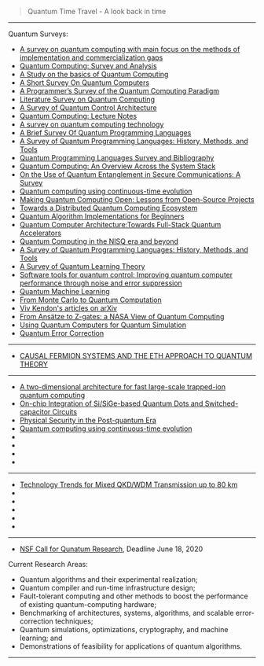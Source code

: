 
> Quantum Time Travel - A look back in time

------------------------
Quantum Surveys:

- [A survey on quantum computing with main focus on the methods of implementation and commercialization gaps](https://ieeexplore.ieee.org/document/7476130)
- [Quantum Computing: Survey and Analysis](https://link.springer.com/article/10.1007/s10559-019-00107-w)
- [A Study on the basics of Quantum Computing](https://arxiv.org/vc/quant-ph/papers/0511/0511061v1.pdf)
- [A Short Survey On Quantum Computers](https://www.tandfonline.com/doi/abs/10.1080/1206212X.2006.11441807?journalCode=tjca20)
- [A Programmer’s Survey of the Quantum Computing Paradigm](https://interstices.info/wp-content/uploads/jalios/docs/application/pdf/quantum_computing.pdf)
- [Literature Survey on Quantum
Computing](https://acadpubl.eu/jsi/2018-118-5/articles/5/80.pdf)
- [A Survey of Quantum Control Architecture](https://www.cs.umd.edu/class/fall2019/cmsc657/projects/group_4.pdf)
- [Quantum Computing: Lecture Notes](https://homepages.cwi.nl/~rdewolf/qcnotes.pdf)
- [A survey on quantum computing technology](https://eprints.soton.ac.uk/430386/)
- [A Brief Survey Of Quantum
Programming Languages](https://www.mathstat.dal.ca/~selinger/papers/flops04-2up.pdf)
- [A Survey of Quantum Programming Languages:
History, Methods, and Tools ](https://arxiv.org/ftp/arxiv/papers/0804/0804.1118.pdf)
- [Quantum Programming Languages
Survey and Bibliography](http://ftp.dcs.glasgow.ac.uk/~simon/publications/QPLsurvey.pdf)
- [Quantum Computing: An Overview Across the System Stack](https://arxiv.org/pdf/1905.07240.pdf)
- [On the Use of Quantum Entanglement in Secure Communications: A Survey](https://arxiv.org/abs/2003.07907)
- [Quantum computing using continuous-time evolution](https://arxiv.org/abs/2004.00704)
- [Making Quantum Computing Open: Lessons from Open-Source Projects](https://arxiv.org/pdf/1902.00991.pdf)
- [Towards a Distributed Quantum Computing Ecosystem](https://arxiv.org/abs/2002.11808)
- [Quantum Algorithm Implementations for Beginners](https://arxiv.org/abs/1804.03719)
- [Quantum Computer Architecture:Towards Full-Stack Quantum Accelerators](https://arxiv.org/pdf/1903.09575.pdf)
- [Quantum Computing in the NISQ era and beyond](https://arxiv.org/pdf/1801.00862.pdf)
- [A Survey of Quantum Programming Languages: History, Methods, and Tools](https://arxiv.org/abs/0804.1118)
- [A Survey of Quantum Learning Theory](https://arxiv.org/abs/1701.06806)
- [Software tools for quantum control: Improving quantum computer performance through noise and error suppression](https://arxiv.org/abs/2001.04060)
- [Quantum Machine Learning](https://arxiv.org/pdf/1611.09347.pdf)
- [From Monte Carlo to Quantum Computation](https://arxiv.org/pdf/quant-ph/0112152.pdf)
- [Viv Kendon's articles on arXiv](https://arxiv.org/a/kendon_v_1.html)
- [From Ansätze to Z-gates: a NASA View of Quantum Computing](https://arxiv.org/abs/1905.02860)
- [Using Quantum Computers for Quantum Simulation](https://arxiv.org/abs/1004.5528)
- [Quantum Error Correction](https://arxiv.org/ftp/arxiv/papers/1910/1910.03672.pdf)

---------------------------
- [CAUSAL FERMION SYSTEMS AND THE
ETH APPROACH TO QUANTUM THEORY](https://arxiv.org/pdf/2004.11785.pdf)

-------------

- [A two-dimensional architecture for fast large-scale trapped-ion quantum computing](https://arxiv.org/pdf/2004.11608.pdf)
- [On-chip Integration of Si/SiGe-based Quantum Dots and
Switched-capacitor Circuits](https://arxiv.org/pdf/2005.03851.pdf)
- [Physical Security in the Post-quantum Era](https://arxiv.org/pdf/2005.04344.pdf)
- [Quantum computing using
continuous-time evolution
](https://arxiv.org/pdf/2004.00704.pdf)
- []()
- []()
- []()
- []()

---------

- [Technology Trends for Mixed QKD/WDM
Transmission up to 80 km](https://arxiv.org/pdf/2005.02486.pdf)
- []()
- []()
- []()
- []()
- []()


------------------
- [NSF Call for Qunatum Research](https://www.nsf.gov/pubs/2020/nsf20073/nsf20073.jsp), Deadline June 18, 2020

Current Research Areas:

- Quantum algorithms and their experimental realization;
- Quantum compiler and run-time infrastructure design;
- Fault-tolerant computing and other methods to boost the performance of existing quantum-computing hardware;
- Benchmarking of architectures, systems, algorithms, and scalable error-correction techniques;
- Quantum simulations, optimizations, cryptography, and machine learning; and
- Demonstrations of feasibility for applications of quantum algorithms.

-----------------
